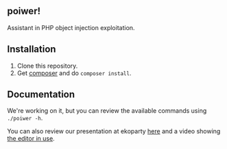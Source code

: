 ## poiwer!

Assistant in PHP object injection exploitation.

## Installation

1. Clone this repository.
2. Get [composer](https://getcomposer.org/) and do `composer install`.

## Documentation

We're working on it, but you can review the available commands
using `./poiwer -h`.

You can also review our presentation at ekoparty [here](https://speakerdeck.com/alertot/php-object-injection-revival)
and a video showing [the editor in use](https://youtu.be/2JbpCBn6pZE).
